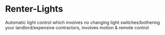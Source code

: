 # Renter-Lights

Automatic light control which involves no changing light switches/bothering your landlord/expensive contractors, involves motion & remote control
